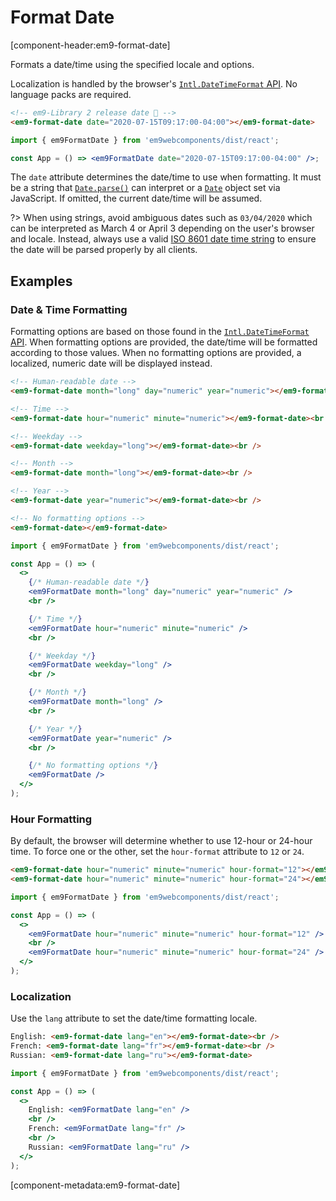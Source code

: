 # Format Date

[component-header:em9-format-date]

Formats a date/time using the specified locale and options.

Localization is handled by the browser's [`Intl.DateTimeFormat` API](https://developer.mozilla.org/en-US/docs/Web/JavaScript/Reference/Global_Objects/Intl/DateTimeFormat). No language packs are required.

```html preview
<!-- em9-Library 2 release date 🎉 -->
<em9-format-date date="2020-07-15T09:17:00-04:00"></em9-format-date>
```

```jsx react
import { em9FormatDate } from 'em9webcomponents/dist/react';

const App = () => <em9FormatDate date="2020-07-15T09:17:00-04:00" />;
```

The `date` attribute determines the date/time to use when formatting. It must be a string that [`Date.parse()`](https://developer.mozilla.org/en-US/docs/Web/JavaScript/Reference/Global_Objects/Date/parse) can interpret or a [`Date`](https://developer.mozilla.org/en-US/docs/Web/JavaScript/Reference/Global_Objects/Date) object set via JavaScript. If omitted, the current date/time will be assumed.

?> When using strings, avoid ambiguous dates such as `03/04/2020` which can be interpreted as March 4 or April 3 depending on the user's browser and locale. Instead, always use a valid [ISO 8601 date time string](https://developer.mozilla.org/en-US/docs/Web/JavaScript/Reference/Global_Objects/Date/parse#Date_Time_String_Format) to ensure the date will be parsed properly by all clients.

## Examples

### Date & Time Formatting

Formatting options are based on those found in the [`Intl.DateTimeFormat` API](https://developer.mozilla.org/en-US/docs/Web/JavaScript/Reference/Global_Objects/Intl/DateTimeFormat). When formatting options are provided, the date/time will be formatted according to those values. When no formatting options are provided, a localized, numeric date will be displayed instead.

```html preview
<!-- Human-readable date -->
<em9-format-date month="long" day="numeric" year="numeric"></em9-format-date><br />

<!-- Time -->
<em9-format-date hour="numeric" minute="numeric"></em9-format-date><br />

<!-- Weekday -->
<em9-format-date weekday="long"></em9-format-date><br />

<!-- Month -->
<em9-format-date month="long"></em9-format-date><br />

<!-- Year -->
<em9-format-date year="numeric"></em9-format-date><br />

<!-- No formatting options -->
<em9-format-date></em9-format-date>
```

```jsx react
import { em9FormatDate } from 'em9webcomponents/dist/react';

const App = () => (
  <>
    {/* Human-readable date */}
    <em9FormatDate month="long" day="numeric" year="numeric" />
    <br />

    {/* Time */}
    <em9FormatDate hour="numeric" minute="numeric" />
    <br />

    {/* Weekday */}
    <em9FormatDate weekday="long" />
    <br />

    {/* Month */}
    <em9FormatDate month="long" />
    <br />

    {/* Year */}
    <em9FormatDate year="numeric" />
    <br />

    {/* No formatting options */}
    <em9FormatDate />
  </>
);
```

### Hour Formatting

By default, the browser will determine whether to use 12-hour or 24-hour time. To force one or the other, set the `hour-format` attribute to `12` or `24`.

```html preview
<em9-format-date hour="numeric" minute="numeric" hour-format="12"></em9-format-date><br />
<em9-format-date hour="numeric" minute="numeric" hour-format="24"></em9-format-date>
```

```jsx react
import { em9FormatDate } from 'em9webcomponents/dist/react';

const App = () => (
  <>
    <em9FormatDate hour="numeric" minute="numeric" hour-format="12" />
    <br />
    <em9FormatDate hour="numeric" minute="numeric" hour-format="24" />
  </>
);
```

### Localization

Use the `lang` attribute to set the date/time formatting locale.

```html preview
English: <em9-format-date lang="en"></em9-format-date><br />
French: <em9-format-date lang="fr"></em9-format-date><br />
Russian: <em9-format-date lang="ru"></em9-format-date>
```

```jsx react
import { em9FormatDate } from 'em9webcomponents/dist/react';

const App = () => (
  <>
    English: <em9FormatDate lang="en" />
    <br />
    French: <em9FormatDate lang="fr" />
    <br />
    Russian: <em9FormatDate lang="ru" />
  </>
);
```

[component-metadata:em9-format-date]
